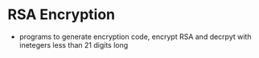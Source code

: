 # RSA Encryption
- programs to generate encryption code, encrypt RSA  and decrpyt with inetegers less than 21 digits long

